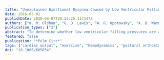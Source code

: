 ```yaml
---
title: "Unexplained Exertional Dyspnea Caused by Low Ventricular Filling Pressures: Results from Clinical Invasive Cardiopulmonary Exercise Testing"
date: 2016-03-01
publishDate: 2020-08-07T20:23:25.117347Z
authors: ["W. M. Oldham", "G. D. Lewis", "A. R. Opotowsky", "A. B. Waxman", "D. M. Systrom"]
publication_types: ["2"]
abstract: "To determine whether low ventricular filling pressures are a clinically relevant etiology of unexplained dyspnea on exertion, a database of 619 consecutive, clinically indicated invasive cardiopulmonary exercise tests (iCPETs) was reviewed to identify patients with low maximum aerobic capacity (Vo2max) due to inadequate peak cardiac output (Qtmax) with normal biventricular ejection fractions and without pulmonary hypertension (impaired: n = 49, Vo2max = 53% predicted [interquartile range (IQR): 47%-64%], Qtmax = 72% predicted [62%-76%]). These were compared to patients with a normal exercise response (normal: n = 28, Vo2max = 86% predicted [84%-97%], Qtmax = 108% predicted [97%-115%]). Before exercise, all patients received up to 2 L of intravenous normal saline to target an upright pulmonary capillary wedge pressure (PCWP) of $>$/=5 mmHg. Despite this treatment, biventricular filling pressures at peak exercise were lower in the impaired group than in the normal group (right atrial pressure [RAP]: 6 [IQR: 5-8] vs. 9 [7-10] mmHg, P = 0.004; PCWP: 12 [10-16] vs. 17 [14-19] mmHg, P $<$ 0.001), associated with decreased stroke volume (SV) augmentation with exercise (+13 +/- 10 [standard deviation (SD)] vs. +18 +/- 10 mL/m(2), P = 0.014). A review of hemodynamic data from 23 patients with low RAP on an initial iCPET who underwent a second iCPET after saline infusion (2.0 +/- 0.5 L) demonstrated that 16 of 23 patients responded with increases in Qtmax ([+24% predicted [IQR: 14%-34%]), Vo2max (+10% predicted [7%-12%]), and maximum SV (+26% +/- 17% [SD]). These data suggest that inadequate ventricular filling related to low venous pressure is a clinically relevant cause of exercise intolerance."
featured: false
publication: "*Pulm Circ*"
tags: ["cardiac output", "exercise", "hemodynamics", "postural orthostatic tachycardia syndrome", "preload"]
doi: "10.1086/685054"
---
```


